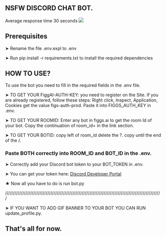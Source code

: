 ## NSFW DISCORD CHAT BOT.

Average response time 30 seconds
![](https://github.com/DeoDorqnt387/FiggsAI-Discord-Bot/blob/main/gifs/DDAY.gif)

## Prerequisites
➤ Rename the file .env.expl to .env

➤ Run pip install -r requirements.txt to install the required dependencies

## HOW TO USE?
To use the bot you need to fill in the required fields in the .env file.

➤ TO GET YOUR FiggAI-AUTH-KEY: you need to register on the Site. If you are already registered, follow these steps: Right click, Inspect, Application, Cookies get the value figs-auth-prod. Paste it into FIGGS_AUTH_KEY in .env.

➤ TO GET YOUR ROOMID: Enter any bot in figgs.ai to get the room Id of your bot. Copy the continuation of room_id= in the link section.

➤ TO GET YOUR BOTID: copy left of room_id delete the ?. copy until the end of the /. 

### Paste BOTH correctly into ROOM_ID and BOT_ID in the .env.

➤ Correctly add your Discord bot token to your BOT_TOKEN in .env. 

➤ You can get your token here: [Discord Developer Portal](https://discord.com/developers/docs/intro)

★ Now all you have to do is run bot.py

////////////////////////////////////////////////////////////////////////////////////////////////////

➤ IF YOU WANT TO ADD GIF BANNER TO YOUR BOT YOU CAN RUN update_profile.py.

## That's all for now.
